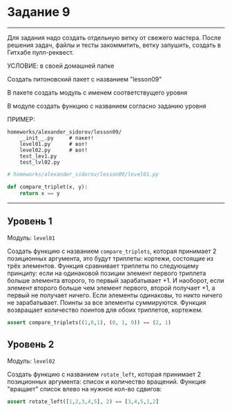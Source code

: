 # Задание 9

---

Для задания надо создать отдельную ветку от свежего мастера.
После решения задач, файлы и тесты закоммитить,
ветку запушить, создать в Гитхабе пулл-реквест.

УСЛОВИЕ: в своей домашней папке

Создать питоновский пакет с названием "lesson09"

В пакете создать модуль с именем соответствущего уровня

В модуле создать функцию с названием согласно заданию уровня

ПРИМЕР:

```
homeworks/alexander_sidorov/lesson09/
    __init__.py     # пакет!
    level01.py      # вот!
    level02.py      # вот!
    test_lev1.py
    test_lvl02.py
```

```python
# homeworks/alexander_sidorov/lesson09/level01.py

def compare_triplet(x, y):
    return x == y
```

---


## Уровень 1

Модуль: `level01`

Создать функцию c названием `compare_triplets`,
которая принимает 2 позиционных аргумента,
это будут триплеты: кортежи, состоящие из трёх элементов.
Функция сравнивает триплеты по следующему принципу:
если на одинаковой позиции
элемент первого триплета
больше элемента второго,
то первый зарабатывает +1. И наоборот,
если элемент второго больше чем элемент первого,
второй получает +1, а первый не получает ничего.
Если элементы одинаковы, то никто ничего не зарабатывает.
Поинты за все элементы суммируются.
Функция возвращает количество поинтов для обоих триплетов, кортежем.

```python
assert compare_triplets((1,0,1), (0, 1, 0)) == (2, 1)
```


## Уровень 2

Модуль: `level02`

Создать функцию c названием `rotate_left`,
которая принимает 2 позиционных аргумента:
список и количество вращений.
Функция "вращает" список влево на нужное кол-во сдвигов:

```python
assert rotate_left([1,2,3,4,5], 2) == [3,4,5,1,2]
```
